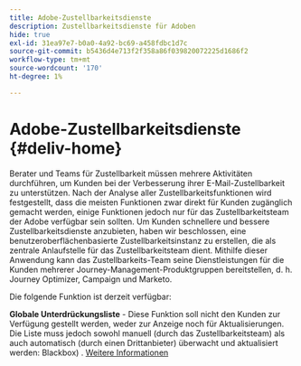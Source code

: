 ```yaml
---
title: Adobe-Zustellbarkeitsdienste
description: Zustellbarkeitsdienste für Adoben
hide: true
exl-id: 31ea97e7-b0a0-4a92-bc69-a458fdbc1d7c
source-git-commit: b5436d4e713f2f358a86f039820072225d1686f2
workflow-type: tm+mt
source-wordcount: '170'
ht-degree: 1%

---
```


# Adobe-Zustellbarkeitsdienste {#deliv-home}

Berater und Teams für Zustellbarkeit müssen mehrere Aktivitäten durchführen, um Kunden bei der Verbesserung ihrer E-Mail-Zustellbarkeit zu unterstützen. Nach der Analyse aller Zustellbarkeitsfunktionen wird festgestellt, dass die meisten Funktionen zwar direkt für Kunden zugänglich gemacht werden, einige Funktionen jedoch nur für das Zustellbarkeitsteam der Adobe verfügbar sein sollten. Um Kunden schnellere und bessere Zustellbarkeitsdienste anzubieten, haben wir beschlossen, eine benutzeroberflächenbasierte Zustellbarkeitsinstanz zu erstellen, die als zentrale Anlaufstelle für das Zustellbarkeitsteam dient. Mithilfe dieser Anwendung kann das Zustellbarkeits-Team seine Dienstleistungen für die Kunden mehrerer Journey-Management-Produktgruppen bereitstellen, d. h. Journey Optimizer, Campaign und Marketo.

Die folgende Funktion ist derzeit verfügbar:

**Globale Unterdrückungsliste** - Diese Funktion soll nicht den Kunden zur Verfügung gestellt werden, weder zur Anzeige noch für Aktualisierungen. Die Liste muss jedoch sowohl manuell (durch das Zustellbarkeitsteam) als auch automatisch (durch einen Drittanbieter) überwacht und aktualisiert werden: Blackbox) . [Weitere Informationen](global-suppression-list.md)
